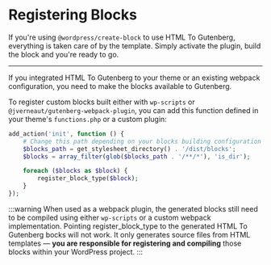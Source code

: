 # Registering Blocks

If you're using `@wordpress/create-block` to use HTML To Gutenberg, everything is taken care of by the template. Simply activate the plugin, build the block and you're ready to go.

---

If you integrated HTML To Gutenberg to your theme or an existing webpack configuration, you need to make the blocks available to Gutenberg.

To register custom blocks built either with `wp-scripts` or `@jverneaut/gutenberg-webpack-plugin`, you can add this function defined in your theme's `functions.php` or a custom plugin:

```php title="functions.php"
add_action('init', function () {
    # Change this path depending on your blocks building configuration
    $blocks_path = get_stylesheet_directory() . '/dist/blocks';
    $blocks = array_filter(glob($blocks_path . '/**/*'), 'is_dir');

    foreach ($blocks as $block) {
        register_block_type($block);
    }
});
```

:::warning
When used as a webpack plugin, the generated blocks still need to be compiled using either `wp-scripts` or a custom webpack implementation. Pointing register_block_type to the generated HTML To Gutenberg bocks will not work. It only generates source files from HTML templates — **you are responsible for registering and compiling** those blocks within your WordPress project.
:::
